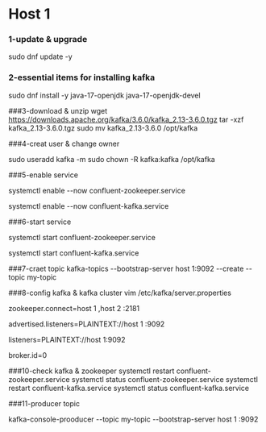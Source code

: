 # Host 1


### 1-update & upgrade

sudo dnf update -y

### 2-essential items for installing kafka
sudo dnf install -y java-17-openjdk java-17-openjdk-devel



###3-download & unzip
wget https://downloads.apache.org/kafka/3.6.0/kafka_2.13-3.6.0.tgz
tar -xzf kafka_2.13-3.6.0.tgz
sudo mv kafka_2.13-3.6.0 /opt/kafka

###4-creat user & change owner

sudo useradd kafka -m
sudo chown -R kafka:kafka /opt/kafka

###5-enable service

systemctl enable --now confluent-zookeeper.service

systemctl enable --now confluent-kafka.service

###6-start service

systemctl start confluent-zookeeper.service

systemctl start confluent-kafka.service

###7-craet topic
kafka-topics --bootstrap-server host 1:9092 --create --topic my-topic




###8-config kafka & kafka cluster
vim /etc/kafka/server.properties

zookeeper.connect=host 1 ,host 2 :2181

advertised.listeners=PLAINTEXT://host 1 :9092

listeners=PLAINTEXT://host 1:9092

broker.id=0

###10-check kafka & zookeeper
systemctl restart confluent-zookeeper.service
systemctl status confluent-zookeeper.service
systemctl restart confluent-kafka.service
systemctl status confluent-kafka.service

###11-producer topic

kafka-console-prooducer --topic my-topic --bootstrap-server host 1 :9092
